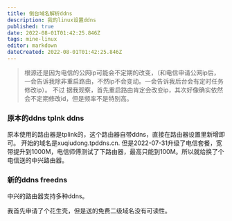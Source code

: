 ```yaml
---
title: 倒台域名解析ddns
description: 我的linux设置ddns
published: true
date: 2022-08-01T01:42:25.846Z
tags: mine-linux
editor: markdown
dateCreated: 2022-08-01T01:42:25.846Z
---
```



> 根源还是因为电信的公网ip可能会不定期的改变，（和电信申请公网ip后，一会告诉我除非重启路由，不然ip不会变动。一会告诉我后台会有定时任务修改ip）。 不过 据我观察，首先重启路由肯定会改变ip，其次好像确实依然会不定期修改id，但是频率不是特别高。


### 原本的ddns  tplnk ddns

  原本使用的路由器是tplink的，这个路由器自带ddns，直接在路由器设置里新增即可。 
  开始的域名是xuqiudong.tpddns.cn.
  但是2022-07-31升级了电信套餐，宽带提升到1000M，电信师傅测试了下路由器，最高只能到100M。所以就给换了个电信送的中兴路由器。
  
  
### 新的ddns  freedns

中兴的路由器支持多种ddns。

我首先申请了个花生壳，但是送的免费二级域名没有可读性。

 
  